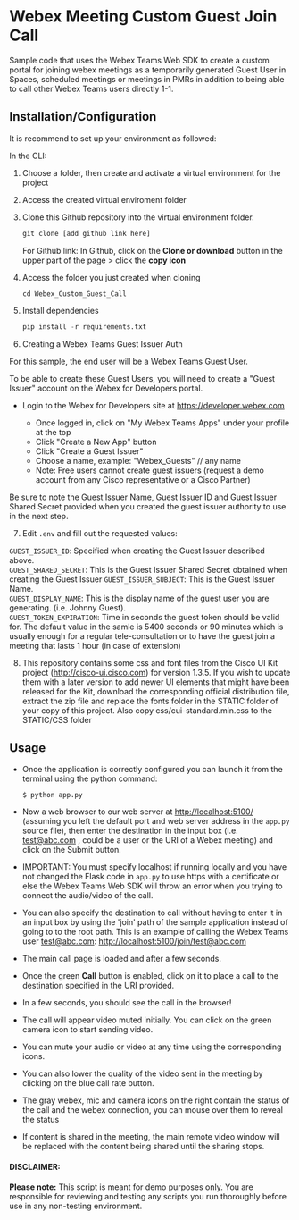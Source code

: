 # Webex Meeting Custom Guest Join Call
Sample code that uses the Webex Teams Web SDK to create a custom portal for joining webex meetings as a temporarily generated Guest User in Spaces, scheduled meetings or meetings in PMRs in addition to being able to call other Webex Teams users directly 1-1. 


## Installation/Configuration

It is recommend to set up your environment as followed:

In the CLI:
1.	Choose a folder, then create and activate a virtual environment for the project


2. Access the created virtual enviroment folder

3.	Clone this Github repository into the virtual environment folder.
    ```python
    git clone [add github link here]
    ```
    For Github link: 
        In Github, click on the **Clone or download** button in the upper part of the page > click the **copy icon**
         

4. Access the folder you just created when cloning
    ```
    cd Webex_Custom_Guest_Call
    ```

5.	Install dependencies
    ```python
    pip install -r requirements.txt
    ```

6. Creating a Webex Teams Guest Issuer Auth

For this sample, the end user will be a Webex Teams Guest User.

To be able to create these Guest Users, you will need to create a "Guest Issuer" account on the Webex for Developers portal.

- Login to the Webex for Developers site at <https://developer.webex.com>

  - Once logged in, click on "My Webex Teams Apps" under your profile at the top
  - Click "Create a New App" button
  - Click "Create a Guest Issuer"
  - Choose a name, example: "Webex_Guests" // any name
  - Note: Free users cannot create guest issuers (request a demo account from any Cisco representative or a Cisco Partner)  

Be sure to note the Guest Issuer Name, Guest Issuer ID and Guest Issuer Shared Secret provided when you created the guest issuer authority to use in the next step.   

7. Edit `.env` and fill out the requested values:  

`GUEST_ISSUER_ID`: Specified when creating the Guest Issuer  described above.  
`GUEST_SHARED_SECRET`: This is the Guest Issuer Shared Secret obtained when creating the Guest Issuer 
`GUEST_ISSUER_SUBJECT`: This is the Guest Issuer Name.  
`GUEST_DISPLAY_NAME`: This is the display name of the guest user you are generating. (i.e. Johnny Guest).  
`GUEST_TOKEN_EXPIRATION`: Time in seconds the guest token should be valid for. The default value  in the samle is 5400 seconds or 90 minutes which is usually enough for a regular tele-consultation or to have the guest join a meeting that lasts 1 hour (in case of extension)  


8. This repository contains some css and font files from the Cisco UI Kit project (http://cisco-ui.cisco.com) for version 1.3.5. If you wish to update them with a later version to add newer UI elements that might have been released for the Kit, download the corresponding official distribution file, extract the zip file and replace the fonts folder in the STATIC folder of your copy of this project. Also copy css/cui-standard.min.css to the STATIC/CSS folder  


## Usage
 
 
  - Once the application is correctly configured you can launch it from the terminal using the python command:

    ```$ python app.py```

  - Now a web browser to our web server at <http://localhost:5100/> (assuming you left the default port and web server address in the `app.py` source file), then enter the destination in the input box (i.e. test@abc.com , could be a user or the URI of a Webex meeting) and click on the Submit button.  



  - IMPORTANT: You must specify localhost if running locally and you have not changed the Flask code in `app.py` to use https with a certificate or else the Webex Teams Web SDK will throw an error when you trying  to connect the audio/video of the call.  

  - You can also specify the destination to call without having to enter it in an input box by using the 'join' path of the sample application instead of going to to the root path. This is an example of calling the Webex Teams user test@abc.com: <http://localhost:5100/join/test@abc.com>  

  - The main call page is loaded and after a few seconds.  
  - Once the green **Call** button is enabled, click on it to place a call to the destination specified in the URI provided.  

  - In a few seconds, you should see the call in the browser!  

  - The call will appear video muted initially. You can click on the green camera icon to start sending video. 

  - You can mute your audio or video at any time using the corresponding icons.  

  - You can also lower the quality of the video sent in the meeting by clicking on the blue call rate button.

  - The gray webex, mic and camera icons on the right contain the status of the call and the webex connection, you can mouse over them to reveal the status  

  - If content is shared in the meeting, the main remote video window will be replaced with the content being shared until the sharing stops.


#### DISCLAIMER:
<b>Please note:</b> This script is meant for demo purposes only.
You are responsible for reviewing and testing any scripts you run thoroughly before use in any non-testing environment.
